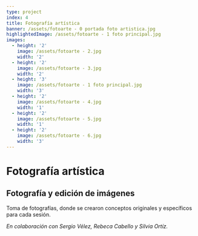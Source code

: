 ```yaml
---
type: project
index: 4
title: Fotografía artística
banner: /assets/fotoarte - 0 portada foto artistica.jpg
highlightedImage: /assets/fotoarte - 1 foto principal.jpg
images:
  - height: '2'
    image: /assets/fotoarte - 2.jpg
    width: '2'
  - height: '2'
    image: /assets/fotoarte - 3.jpg
    width: '2'
  - height: '3'
    image: /assets/fotoarte - 1 foto principal.jpg
    width: '3'
  - height: '2'
    image: /assets/fotoarte - 4.jpg
    width: '1'
  - height: '2'
    image: /assets/fotoarte - 5.jpg
    width: '1'
  - height: '2'
    image: /assets/fotoarte - 6.jpg
    width: '3'
---
```

# Fotografía artística

## Fotografía y edición de imágenes

Toma de fotografías, donde se crearon conceptos originales y específicos para cada sesión.

_En colaboración con Sergio Vélez, Rebeca Cabello y Silvia Ortíz._
